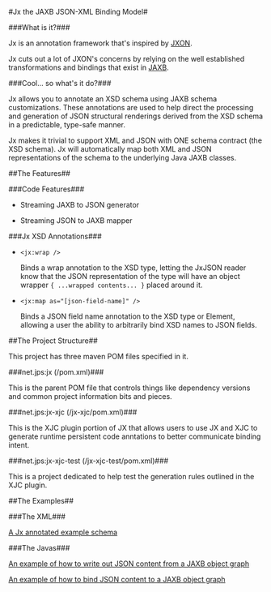 #Jx the JAXB JSON-XML Binding Model#

###What is it?###

Jx is an annotation framework that's inspired by [JXON](http://www.balisage.net/Proceedings/vol7/html/Lee01/BalisageVol7-Lee01.html).

Jx cuts out a lot of JXON's concerns by relying on the well established transformations and bindings that exist in [JAXB](http://www.oracle.com/technetwork/articles/javase/index-140168.html).

###Cool... so what's it do?###

Jx allows you to annotate an XSD schema using JAXB schema customizations. These annotations are used to help direct the processing and generation of JSON structural renderings derived from the XSD schema in a predictable, type-safe manner.

Jx makes it trivial to support XML and JSON with ONE schema contract (the XSD schema). Jx will automatically map both XML and JSON representations of the schema to the underlying Java JAXB classes.

##The Features##

###Code Features###

* Streaming JAXB to JSON generator

* Streaming JSON to JAXB mapper

###Jx XSD Annotations###

* ```<jx:wrap />```

    Binds a wrap annotation to the XSD type, letting the JxJSON reader know that the JSON representation of the type will have an object wrapper ```{ ...wrapped contents... }``` placed around it.

* ```<jx:map as="[json-field-name]" />```

    Binds a JSON field name annotation to the XSD type or Element, allowing a user the ability to arbitrarily bind XSD names to JSON fields.

##The Project Structure##

This project has three maven POM files specified in it.

###net.jps:jx (/pom.xml)###

This is the parent POM file that controls things like dependency versions and
common project information bits and pieces.

###net.jps:jx-xjc (/jx-xjc/pom.xml)###

This is the XJC plugin portion of JX that allows users to use JX and XJC to
generate runtime persistent code anntations to better communicate binding
intent.

###net.jps:jx-xjc-test (/jx-xjc-test/pom.xml)###

This is a project dedicated to help test the generation rules outlined in the
XJC plugin.

##The Examples##

###The XML###

[A Jx annotated example schema](https://github.com/zinic/jx/blob/master/jx-test/src/main/resources/META-INF/schema/limits.xsd)

###The Javas###

[An example of how to write out JSON content from a JAXB object graph](https://github.com/zinic/jx/blob/master/jx-test/src/test/java/net/jps/jx/jackson/JxJsonWriterTest.java)

[An example of how to bind JSON content to a JAXB object graph](https://github.com/zinic/jx/blob/master/jx-test/src/test/java/net/jps/jx/jackson/JxJsonReaderTest.java)
